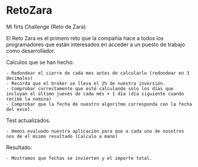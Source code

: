 # RetoZara
Mi firts Challenge (Reto de Zara)

El Reto Zara es el primero reto que la compañia hace a todos los programadores que están interesados en acceder a un puesto de trabajo como desarrollador. 

Calculos que se han hecho:

	- Redondear el cierre de cada mes antes de calcularlo (redondear en 3 decimales)
	- Recorda que el broker se lleva el 2% de nuestra inversión. 
	- Comprobar correctamente que esté calculando solo los días que incluyan el último jueves de cada més + 1 día (día siguiente cuando recibe la nomina)
	- Comprobar que la fecha de nuestro algoritmo corresponda con la fecha del excel. 

Test actualizados.

	- Hemos evaluado nuestra aplicación para que a cada uno de nosotros nos de el mismo resultado (Calculo a mano)

Resultado: 

	- Mostramos que fechas se invierten y el importe total.
